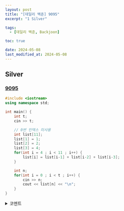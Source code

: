 ```yaml
---
layout: post
title: "[데일리 백준] 9095"
excerpt: "1 Silver"

tags:
  - [데일리 백준, Backjoon]

toc: true

date: 2024-05-08
last_modified_at: 2024-05-08
---
```

## Silver
### [9095][def]

```c++
#include <iostream>
using namespace std;

int main() {
    int t;
    cin >> t;

    // 0번 인덱스 미사용
    int list[11];
    list[1] = 1;
    list[2] = 2;
    list[3] = 4;
    for(int i = 4 ; i < 11 ; i++) {
        list[i] = list[i-1] + list[i-2] + list[i-3];
    }

    int n;
    for(int i = 0 ; i < t ; i++) {
        cin >> n;
        cout << list[n] << "\n";
    }
}
```

<details>
<summary>코멘트</summary>
<div markdown="1">

- 아이디어(점화식)

![recurrence_relation][def2]

</div>
</details>

[def]: https://www.acmicpc.net/problem/9095
[def2]: https://i.imgur.com/WrhdMV0.png